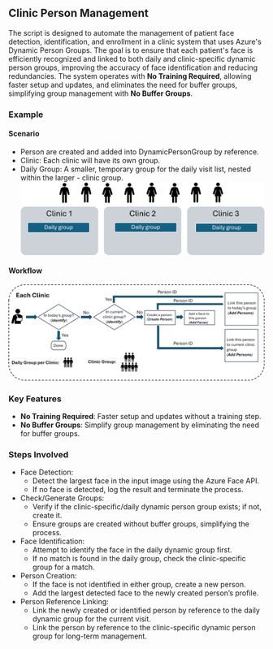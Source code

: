 
## Clinic Person Management

The script is designed to automate the management of patient face detection, identification, and enrollment in a clinic system that uses Azure's Dynamic Person Groups. The goal is to ensure that each patient's face is efficiently recognized and linked to both daily and clinic-specific dynamic person groups, improving the accuracy of face identification and reducing redundancies. The system operates with **No Training Required**, allowing faster setup and updates, and eliminates the need for buffer groups, simplifying group management with **No Buffer Groups**.

### Example
#### Scenario
- Person are created and added into DynamicPersonGroup by reference.
- Clinic: Each clinic will have its own group.
- Daily Group: A smaller, temporary group for the daily visit list, nested within the larger - clinic group.
![clinic_person_management_example.jpg](clinic_person_management_example.jpg)
#### Workflow
![clinic_person_management_workflow.jpg](clinic_person_management_workflow.jpg)

### Key Features

* **No Training Required**: Faster setup and updates without a training step.
* **No Buffer Groups**: Simplify group management by eliminating the need for buffer groups.

### Steps Involved

* Face Detection:
    * Detect the largest face in the input image using the Azure Face API.
    * If no face is detected, log the result and terminate the process.
* Check/Generate Groups:
    * Verify if the clinic-specific/daily dynamic person group exists; if not, create it.
    * Ensure groups are created without buffer groups, simplifying the process.
* Face Identification:
    * Attempt to identify the face in the daily dynamic group first.
    * If no match is found in the daily group, check the clinic-specific group for a match.
* Person Creation:
    * If the face is not identified in either group, create a new person.
    * Add the largest detected face to the newly created person’s profile.
* Person Reference Linking:
    * Link the newly created or identified person by reference to the daily dynamic group for the current visit.
    * Link the person by reference to the clinic-specific dynamic person group for long-term management.